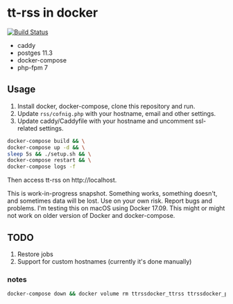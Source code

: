 # tt-rss in docker

[![Build Status](https://dev.azure.com/sashka1/sashkab/_apis/build/status/sashkab.ttrss-docker?branchName=master)](https://dev.azure.com/sashka1/sashkab/_build/latest?definitionId=3&branchName=master)

* caddy
* postges 11.3
* docker-compose
* php-fpm 7

## Usage

1. Install docker, docker-compose, clone this repository and run.
1. Update `rss/cofnig.php` with your hostname, email and other settings.
1. Update caddy/Caddyfile with your hostname and uncomment ssl-related settings.

```sh
docker-compose build && \
docker-compose up -d && \
sleep 5s && ./setup.sh && \
docker-compose restart && \
docker-compose logs -f
```

Then access tt-rss on http://localhost.

This is work-in-progress snapshot. Something works, something doesn't, and sometimes data will be lost. Use on your own risk. Report bugs and problems. I'm testing this on macOS using Docker 17.09. This might or might not work on older version of Docker and docker-compose.

## TODO

1. Restore jobs
1. Support for custom hostnames (currently it's done manually)

### notes

```sh
docker-compose down && docker volume rm ttrssdocker_ttrss ttrssdocker_pgdata && docker-compose build && docker-compose up -d && sleep 5s && ./setup.sh && docker-compose restart && docker-compose logs -f
```
